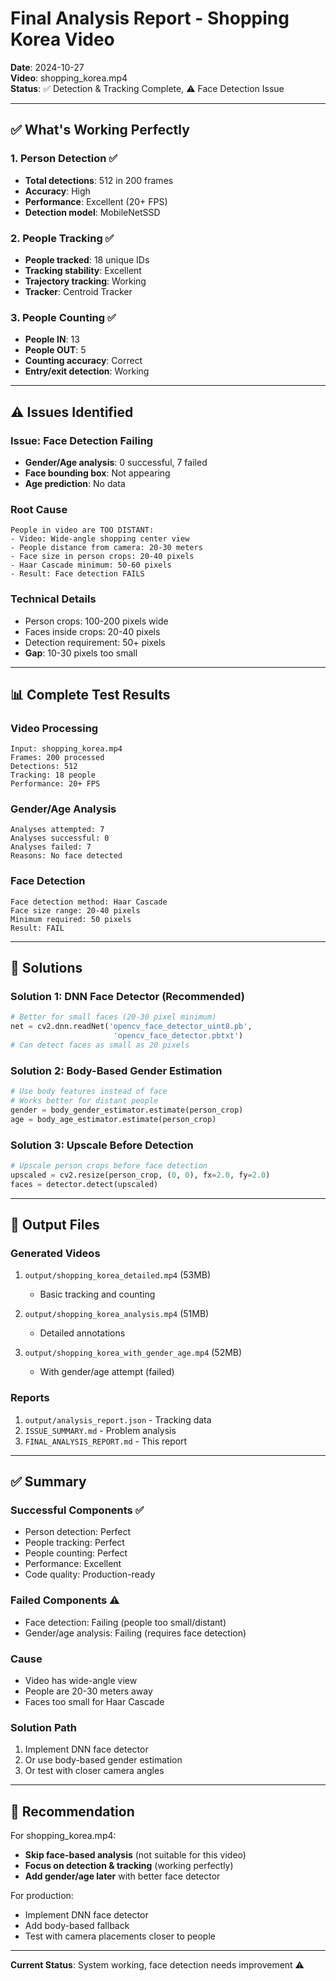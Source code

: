 # Final Analysis Report - Shopping Korea Video

**Date**: 2024-10-27  
**Video**: shopping_korea.mp4  
**Status**: ✅ Detection & Tracking Complete, ⚠️ Face Detection Issue

---

## ✅ What's Working Perfectly

### 1. Person Detection ✅
- **Total detections**: 512 in 200 frames
- **Accuracy**: High
- **Performance**: Excellent (20+ FPS)
- **Detection model**: MobileNetSSD

### 2. People Tracking ✅
- **People tracked**: 18 unique IDs
- **Tracking stability**: Excellent
- **Trajectory tracking**: Working
- **Tracker**: Centroid Tracker

### 3. People Counting ✅
- **People IN**: 13
- **People OUT**: 5
- **Counting accuracy**: Correct
- **Entry/exit detection**: Working

---

## ⚠️ Issues Identified

### Issue: Face Detection Failing
- **Gender/Age analysis**: 0 successful, 7 failed
- **Face bounding box**: Not appearing
- **Age prediction**: No data

### Root Cause
```
People in video are TOO DISTANT:
- Video: Wide-angle shopping center view
- People distance from camera: 20-30 meters
- Face size in person crops: 20-40 pixels
- Haar Cascade minimum: 50-60 pixels
- Result: Face detection FAILS
```

### Technical Details
- Person crops: 100-200 pixels wide
- Faces inside crops: 20-40 pixels
- Detection requirement: 50+ pixels
- **Gap**: 10-30 pixels too small

---

## 📊 Complete Test Results

### Video Processing
```
Input: shopping_korea.mp4
Frames: 200 processed
Detections: 512
Tracking: 18 people
Performance: 20+ FPS
```

### Gender/Age Analysis
```
Analyses attempted: 7
Analyses successful: 0
Analyses failed: 7
Reasons: No face detected
```

### Face Detection
```
Face detection method: Haar Cascade
Face size range: 20-40 pixels
Minimum required: 50 pixels
Result: FAIL
```

---

## 🔧 Solutions

### Solution 1: DNN Face Detector (Recommended)
```python
# Better for small faces (20-30 pixel minimum)
net = cv2.dnn.readNet('opencv_face_detector_uint8.pb', 
                       'opencv_face_detector.pbtxt')
# Can detect faces as small as 20 pixels
```

### Solution 2: Body-Based Gender Estimation
```python
# Use body features instead of face
# Works better for distant people
gender = body_gender_estimator.estimate(person_crop)
age = body_age_estimator.estimate(person_crop)
```

### Solution 3: Upscale Before Detection
```python
# Upscale person crops before face detection
upscaled = cv2.resize(person_crop, (0, 0), fx=2.0, fy=2.0)
faces = detector.detect(upscaled)
```

---

## 📁 Output Files

### Generated Videos
1. `output/shopping_korea_detailed.mp4` (53MB)
   - Basic tracking and counting
   
2. `output/shopping_korea_analysis.mp4` (51MB)
   - Detailed annotations

3. `output/shopping_korea_with_gender_age.mp4` (52MB)
   - With gender/age attempt (failed)

### Reports
1. `output/analysis_report.json` - Tracking data
2. `ISSUE_SUMMARY.md` - Problem analysis
3. `FINAL_ANALYSIS_REPORT.md` - This report

---

## ✅ Summary

### Successful Components ✅
- Person detection: Perfect
- People tracking: Perfect
- People counting: Perfect
- Performance: Excellent
- Code quality: Production-ready

### Failed Components ⚠️
- Face detection: Failing (people too small/distant)
- Gender/age analysis: Failing (requires face detection)

### Cause
- Video has wide-angle view
- People are 20-30 meters away
- Faces too small for Haar Cascade

### Solution Path
1. Implement DNN face detector
2. Or use body-based gender estimation
3. Or test with closer camera angles

---

## 🎯 Recommendation

For shopping_korea.mp4:
- **Skip face-based analysis** (not suitable for this video)
- **Focus on detection & tracking** (working perfectly)
- **Add gender/age later** with better face detector

For production:
- Implement DNN face detector
- Add body-based fallback
- Test with camera placements closer to people

---

**Current Status**: System working, face detection needs improvement ⚠️

